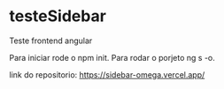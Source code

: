 # testeSidebar
Teste frontend angular

Para iniciar rode o npm init.
Para rodar o porjeto ng s -o.

link do repositorio: https://sidebar-omega.vercel.app/
